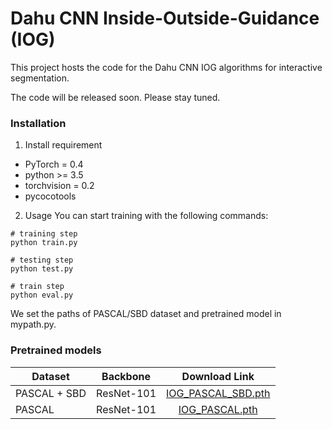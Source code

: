 # Dahu CNN Inside-Outside-Guidance (IOG)
This project hosts the code for the Dahu CNN IOG algorithms for interactive segmentation.


The code will be released soon. Please stay tuned.



<!-- ### Demo

<table>
    <tr>
        <td width="30%">
	<img src="https://github.com/shiyinzhang/Inside-Outside-Guidance/blob/master/ims/IOG.gif"/>
        </td>   
        <td width="30%">
	<img src="https://github.com/shiyinzhang/Inside-Outside-Guidance/blob/master/ims/refinement.gif"/>
        </td>   
        <td width="30%">
	<img src="https://github.com/shiyinzhang/Inside-Outside-Guidance/blob/master/ims/cross_domain.gif"/>
        </td> 
    </tr>
    <tr>
        <td width="30%" align="center">
	IOG(3 points)
        </td>   
        <td width="30%" align="center">
	IOG(Refinement)
        </td>   
        <td width="30%" align="center">
	IOG(Cross domain)
        </td> 
    </tr>
</table> -->


### Installation
1. Install requirement  
  - PyTorch = 0.4
  - python >= 3.5
  - torchvision = 0.2
  - pycocotools
2. Usage
You can start training with the following commands:
```
# training step
python train.py

# testing step
python test.py

# train step
python eval.py
```
We set the paths of PASCAL/SBD dataset and pretrained model in mypath.py.

### Pretrained models
| Dataset | Backbone |      Download Link        |
|---------|-------------|:-------------------------:|
|PASCAL + SBD  |  ResNet-101 |  [IOG_PASCAL_SBD.pth](https://drive.google.com/file/d/1Lm1hhMhhjjnNwO4Pf7SC6tXLayH2iH0l/view?usp=sharing)     |
|PASCAL |  ResNet-101   |  [IOG_PASCAL.pth](https://drive.google.com/file/d/1GLZIQlQ-3KUWaGTQ1g_InVcqesGfGcpW/view?usp=sharing)   |





